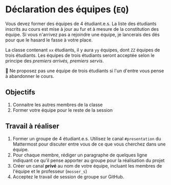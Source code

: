 # Déclaration des équipes (`EQ`)

Vous devez former des équipes de 4 étudiant.e.s. La liste des étudiants inscrits au cours est mise à jour au fur et à mesure de la constitution des équipe. Si vous n'arrivez pas a rejoindre une équipe, je lancerais des dés pour que le hasard le fasse à votre place.

La classe contenant `xx` étudiants, il y aura `yy` équipes, dont `ZZ` équipes de trois étudiants. Les équipes de trois étudiants seront acceptée selon le principe des _premiers arrivés, premiers servis_.

:rotating_light: Ne proposez pas une équipe de trois étudiants si l'un d'entre vous pense à abandonner le cours.


## Objectifs

  1. Connaitre les autres membres de la classe
  2. Former votre équipe pour le reste de la session

## Travail à réaliser

  1. Former un groupe de 4 étudiant.e.s. Utilisez le canal `#presentation` du Mattermost pour discuter entre vous de ce que vous cherchez dans une équipe.
  2. Pour chaque membre, rédiger un paragraphe de quelques ligne indiquant ce qu'il pense apporter au groupe pour la réalisation du projet
  3. Créer un canal **privé** au nom de votre équipe, incluant les membres de l'équipe et le professeur (`mosser_s`)
  4. Acceptez le travail de session de groupe sur GitHub.
